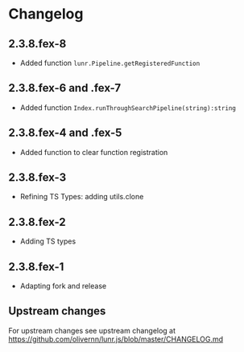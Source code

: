 # Changelog

## 2.3.8.fex-8

* Added function `lunr.Pipeline.getRegisteredFunction`


## 2.3.8.fex-6 and .fex-7

* Added function `Index.runThroughSearchPipeline(string):string`


## 2.3.8.fex-4 and .fex-5

* Added function to clear function registration


## 2.3.8.fex-3

* Refining TS Types: adding utils.clone


## 2.3.8.fex-2

* Adding TS types


## 2.3.8.fex-1

* Adapting fork and release


## Upstream changes

For upstream changes see upstream changelog at https://github.com/olivernn/lunr.js/blob/master/CHANGELOG.md
